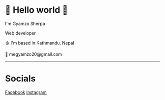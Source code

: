 <h1>👋 Hello world 👋</h1>
<p>I'm Gyamzo Sherpa</p>
<p>Web developer</p>
<p>🩸 I'm based in Kathmandu, Nepal</p>
<p>📩 megyamzo20@gmail.com</>
<hr>

<h1>Socials</h1>
<a href="https://www.facebook.com/gyamzo117/">Facebook</a> <a href="https://www.instagram.com/gyamzo_sherpa/">Instagram</a>
